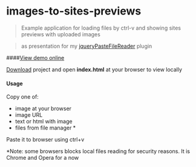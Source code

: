 images-to-sites-previews
========================

> Example application for loading files by ctrl-v and showing sites previews with uploaded images

> as presentation for my <a href="https://github.com/el-fuego/jQueryPasteFileReader">jqueryPasteFileReader</a> plugin

####<a href="http://htmlpreview.github.io/?https://github.com/el-fuego/images-to-sites-previews/blob/master/index.html">View demo online</a>

<a href="https://github.com/el-fuego/images-to-sites-previews/archive/master.zip">Download</a> project and open **index.html** at your browser to view locally


#### Usage

Copy one of:
* image at your browser
* image URL
* text or html with image
* files from file manager *

Paste it to browser using ctrl+v


*Note: some browsers blocks local files reading for security reasons. It is Chrome and Opera for a now
